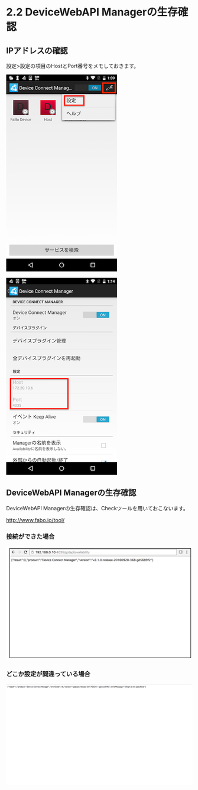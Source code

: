 # 2.2 DeviceWebAPI Managerの生存確認


## IPアドレスの確認

設定>設定の項目のHostとPort番号をメモしておきます。

![](./img/setting001.png)

![](./img/setting005.png)

## DeviceWebAPI Managerの生存確認

DeviceWebAPI Managerの生存確認は、Checkツールを用いておこないます。

http://www.fabo.io/tool/

### 接続ができた場合
![](./img/available001.png)

### どこか設定が間違っている場合
![](./img/available002.png)
